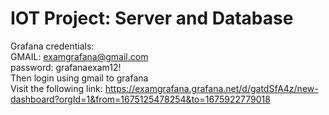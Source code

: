 # IOT Project: Server and Database

Grafana credentials:  
GMAIL: examgrafana@gmail.com  
password: grafanaexam12!  
Then login using gmail to grafana  
Visit the following link: https://examgrafana.grafana.net/d/gatdSfA4z/new-dashboard?orgId=1&from=1675125478254&to=1675922779018  
